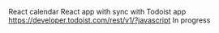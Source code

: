 React calendar
React app with sync with Todoist app https://developer.todoist.com/rest/v1/?javascript
In progress
